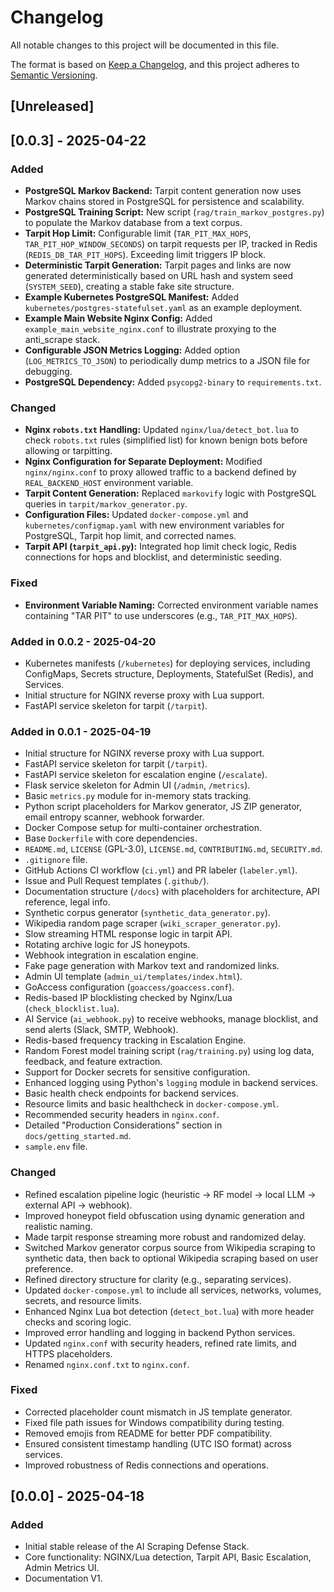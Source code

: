 # Changelog

All notable changes to this project will be documented in this file.

The format is based on [Keep a Changelog](https://keepachangelog.com/en/1.0.0/),
and this project adheres to [Semantic Versioning](https://semver.org/spec/v2.0.0.html).

## [Unreleased]

## [0.0.3] - 2025-04-22

### Added

* **PostgreSQL Markov Backend:** Tarpit content generation now uses Markov chains stored in PostgreSQL for persistence and scalability.
* **PostgreSQL Training Script:** New script (`rag/train_markov_postgres.py`) to populate the Markov database from a text corpus.
* **Tarpit Hop Limit:** Configurable limit (`TAR_PIT_MAX_HOPS`, `TAR_PIT_HOP_WINDOW_SECONDS`) on tarpit requests per IP, tracked in Redis (`REDIS_DB_TAR_PIT_HOPS`). Exceeding limit triggers IP block.
* **Deterministic Tarpit Generation:** Tarpit pages and links are now generated deterministically based on URL hash and system seed (`SYSTEM_SEED`), creating a stable fake site structure.
* **Example Kubernetes PostgreSQL Manifest:** Added `kubernetes/postgres-statefulset.yaml` as an example deployment.
* **Example Main Website Nginx Config:** Added `example_main_website_nginx.conf` to illustrate proxying to the anti_scrape stack.
* **Configurable JSON Metrics Logging:** Added option (`LOG_METRICS_TO_JSON`) to periodically dump metrics to a JSON file for debugging.
* **PostgreSQL Dependency:** Added `psycopg2-binary` to `requirements.txt`.

### Changed

* **Nginx `robots.txt` Handling:** Updated `nginx/lua/detect_bot.lua` to check `robots.txt` rules (simplified list) for known benign bots before allowing or tarpitting.
* **Nginx Configuration for Separate Deployment:** Modified `nginx/nginx.conf` to proxy allowed traffic to a backend defined by `REAL_BACKEND_HOST` environment variable.
* **Tarpit Content Generation:** Replaced `markovify` logic with PostgreSQL queries in `tarpit/markov_generator.py`.
* **Configuration Files:** Updated `docker-compose.yml` and `kubernetes/configmap.yaml` with new environment variables for PostgreSQL, Tarpit hop limit, and corrected names.
* **Tarpit API (`tarpit_api.py`):** Integrated hop limit check logic, Redis connections for hops and blocklist, and deterministic seeding.

### Fixed

* **Environment Variable Naming:** Corrected environment variable names containing "TAR PIT" to use underscores (e.g., `TAR_PIT_MAX_HOPS`).

### Added in 0.0.2 - 2025-04-20

* Kubernetes manifests (`/kubernetes`) for deploying services, including ConfigMaps, Secrets structure, Deployments, StatefulSet (Redis), and Services.
* Initial structure for NGINX reverse proxy with Lua support.
* FastAPI service skeleton for tarpit (`/tarpit`).

### Added in 0.0.1 - 2025-04-19

* Initial structure for NGINX reverse proxy with Lua support.
* FastAPI service skeleton for tarpit (`/tarpit`).
* FastAPI service skeleton for escalation engine (`/escalate`).
* Flask service skeleton for Admin UI (`/admin`, `/metrics`).
* Basic `metrics.py` module for in-memory stats tracking.
* Python script placeholders for Markov generator, JS ZIP generator, email entropy scanner, webhook forwarder.
* Docker Compose setup for multi-container orchestration.
* Base `Dockerfile` with core dependencies.
* `README.md`, `LICENSE` (GPL-3.0), `LICENSE.md`, `CONTRIBUTING.md`, `SECURITY.md`.
* `.gitignore` file.
* GitHub Actions CI workflow (`ci.yml`) and PR labeler (`labeler.yml`).
* Issue and Pull Request templates (`.github/`).
* Documentation structure (`/docs`) with placeholders for architecture, API reference, legal info.
* Synthetic corpus generator (`synthetic_data_generator.py`).
* Wikipedia random page scraper (`wiki_scraper_generator.py`).
* Slow streaming HTML response logic in tarpit API.
* Rotating archive logic for JS honeypots.
* Webhook integration in escalation engine.
* Fake page generation with Markov text and randomized links.
* Admin UI template (`admin_ui/templates/index.html`).
* GoAccess configuration (`goaccess/goaccess.conf`).
* Redis-based IP blocklisting checked by Nginx/Lua (`check_blocklist.lua`).
* AI Service (`ai_webhook.py`) to receive webhooks, manage blocklist, and send alerts (Slack, SMTP, Webhook).
* Redis-based frequency tracking in Escalation Engine.
* Random Forest model training script (`rag/training.py`) using log data, feedback, and feature extraction.
* Support for Docker secrets for sensitive configuration.
* Enhanced logging using Python's `logging` module in backend services.
* Basic health check endpoints for backend services.
* Resource limits and basic healthcheck in `docker-compose.yml`.
* Recommended security headers in `nginx.conf`.
* Detailed "Production Considerations" section in `docs/getting_started.md`.
* `sample.env` file.

### Changed

* Refined escalation pipeline logic (heuristic -> RF model -> local LLM -> external API -> webhook).
* Improved honeypot field obfuscation using dynamic generation and realistic naming.
* Made tarpit response streaming more robust and randomized delay.
* Switched Markov generator corpus source from Wikipedia scraping to synthetic data, then back to optional Wikipedia scraping based on user preference.
* Refined directory structure for clarity (e.g., separating services).
* Updated `docker-compose.yml` to include all services, networks, volumes, secrets, and resource limits.
* Enhanced Nginx Lua bot detection (`detect_bot.lua`) with more header checks and scoring logic.
* Improved error handling and logging in backend Python services.
* Updated `nginx.conf` with security headers, refined rate limits, and HTTPS placeholders.
* Renamed `nginx.conf.txt` to `nginx.conf`.

### Fixed

* Corrected placeholder count mismatch in JS template generator.
* Fixed file path issues for Windows compatibility during testing.
* Removed emojis from README for better PDF compatibility.
* Ensured consistent timestamp handling (UTC ISO format) across services.
* Improved robustness of Redis connections and operations.

## [0.0.0] - 2025-04-18

### Added

* Initial stable release of the AI Scraping Defense Stack.
* Core functionality: NGINX/Lua detection, Tarpit API, Basic Escalation, Admin Metrics UI.
* Documentation V1.
